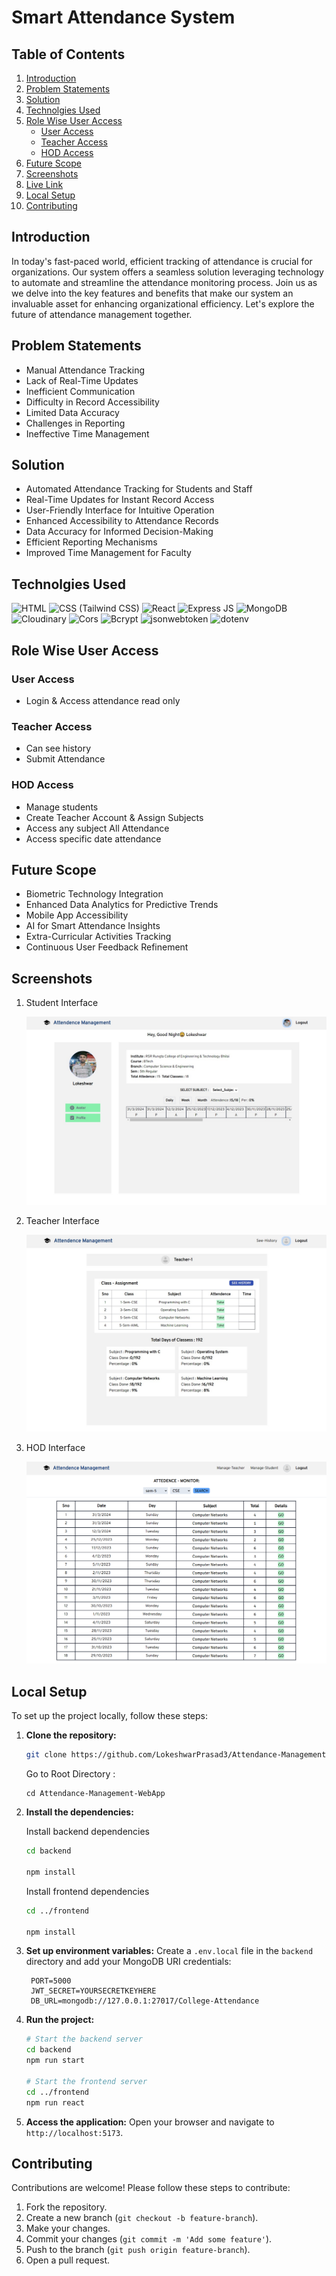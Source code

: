 # Smart Attendance System

## Table of Contents

1. [Introduction](#introduction)
2. [Problem Statements](#problem-statements)
3. [Solution](#solution)
4. [Technolgies Used](#technologies-used)
5. [Role Wise User Access](#roll-wise-user-access)
   - [User Access](#user-access)
   - [Teacher Access](#teacher-access)
   - [HOD Access](#hod-access)
6. [Future Scope](#future-scope)
7. [Screenshots](#screenshots)
7. [Live Link](#screenshots)
8. [Local Setup](#local-setup)
9. [Contributing](#contributing)

## Introduction

In today's fast-paced world, efficient tracking of attendance is crucial for organizations. Our system offers a seamless solution leveraging technology to automate and streamline the attendance monitoring process. Join us as we delve into the key features and benefits that make our system an invaluable asset for enhancing organizational efficiency. Let's explore the future of attendance management together.

## Problem Statements

- Manual Attendance Tracking
- Lack of Real-Time Updates
- Inefficient Communication
- Difficulty in Record Accessibility
- Limited Data Accuracy
- Challenges in Reporting
- Ineffective Time Management

## Solution

- Automated Attendance Tracking for Students and Staff
- Real-Time Updates for Instant Record Access
- User-Friendly Interface for Intuitive Operation
- Enhanced Accessibility to Attendance Records
- Data Accuracy for Informed Decision-Making
- Efficient Reporting Mechanisms
- Improved Time Management for Faculty

## Technolgies Used

![HTML](https://img.shields.io/badge/-HTML-red)
![CSS (Tailwind CSS)](https://img.shields.io/badge/-CSS-blue)
![React](https://img.shields.io/badge/-React-blueviolet)
![Express JS](https://img.shields.io/badge/-Express-9cf)
![MongoDB](https://img.shields.io/badge/-MongoDB-green)
![Cloudinary](https://img.shields.io/badge/-Cloudinary-orange)
![Cors](https://img.shields.io/badge/-Cors-lightgrey)
![Bcrypt](https://img.shields.io/badge/-Bcrypt-yellow)
![jsonwebtoken](https://img.shields.io/badge/-jsonwebtoken-yellowgreen)
![dotenv](https://img.shields.io/badge/-dotenv-lightgrey)

## Role Wise User Access

### User Access

- Login & Access attendance read only

### Teacher Access

- Can see history
- Submit Attendance

### HOD Access

- Manage students
- Create Teacher Account & Assign Subjects
- Access any subject All Attendance
- Access specific date attendance

## Future Scope

- Biometric Technology Integration
- Enhanced Data Analytics for Predictive Trends
- Mobile App Accessibility
- AI for Smart Attendance Insights
- Extra-Curricular Activities Tracking
- Continuous User Feedback Refinement


## Screenshots

1. Student Interface

   ![Student Interface](/frontend/public/Screenshots/student-page.jpg)

2. Teacher Interface

   ![Teacher Interface](/frontend/public/Screenshots/teacher-page.jpg)

3. HOD Interface

   ![HOD Interface](/frontend/public/Screenshots/hod-page.png)

## Local Setup

To set up the project locally, follow these steps:

1. **Clone the repository:**

   ```bash
   git clone https://github.com/LokeshwarPrasad3/Attendance-Management-WebApp.git
   ```
    Go to Root Directory : 
   ```
   cd Attendance-Management-WebApp
   ```

2. **Install the dependencies:**

    Install backend dependencies
   ```bash
   cd backend
  
   npm install
   ```

   Install frontend dependencies
   ```bash
   cd ../frontend
   
   npm install
   ```

3. **Set up environment variables:**
   Create a `.env.local` file in the `backend` directory and add your MongoDB URI credentials:

   ```env
    PORT=5000
    JWT_SECRET=YOURSECRETKEYHERE
    DB_URL=mongodb://127.0.0.1:27017/College-Attendance

   ```

4. **Run the project:**

   ```bash
   # Start the backend server
   cd backend
   npm run start

   # Start the frontend server
   cd ../frontend
   npm run react
   ```

5. **Access the application:**
   Open your browser and navigate to `http://localhost:5173`.


## Contributing

Contributions are welcome! Please follow these steps to contribute:

1. Fork the repository.
2. Create a new branch (`git checkout -b feature-branch`).
3. Make your changes.
4. Commit your changes (`git commit -m 'Add some feature'`).
5. Push to the branch (`git push origin feature-branch`).
6. Open a pull request.
